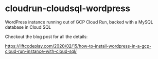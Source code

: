 # cloudrun-cloudsql-wordpress
WordPress instance running out of GCP Cloud Run, backed with a MySQL database in Cloud SQL

Checkout the blog post for all the details: 


https://liftcodeplay.com/2020/02/15/how-to-install-wordpress-in-a-gcp-cloud-run-instance-with-cloud-sql/
